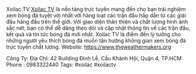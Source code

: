 Xoilac TV
[Xoilac TV](https://www.theweathermakers.or) là nền tảng trực tuyến mang đến cho bạn trải nghiệm xem bóng đá tuyệt vời nhất với hàng loạt các trận đấu hấp dẫn từ các giải đấu hàng đầu trên thế giới. Với giao diện thân thiện và chất lượng hình ảnh sắc nét, bạn có thể dễ dàng theo dõi và cập nhật thông tin về các trận đấu, kết quả và tin tức bóng đá mới nhất. Xoilac TV là điểm đến lý tưởng cho những người yêu thích bóng đá muốn tận hưởng không gian xem bóng đá trực tuyến chất lượng.
Website: https://www.theweathermakers.org 

Công Ty:
Địa Chỉ: 42 Building Đinh Lễ, Cầu Khánh Hội, Quận 4, TP.HCM
Phone : 0983322440
Tags: #xoilac #xoilactv